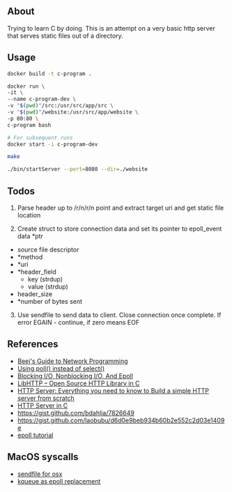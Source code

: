 ## About

Trying to learn C by doing. This is an attempt on a very basic http server that serves static files out of a directory.

## Usage

```sh
docker build -t c-program .

docker run \
-it \
--name c-program-dev \
-v "$(pwd)"/src:/usr/src/app/src \
-v "$(pwd)"/website:/usr/src/app/website \
-p 80:80 \
c-program bash

# For subsequent runs
docker start -i c-program-dev

make

./bin/startServer --port=8080 --dir=./website
```

## Todos

1. Parse header up to /r/n/r/n point and extract target uri and get static file location

2. Create struct to store connection data and set its pointer to epoll_event data \*ptr

- source file descriptor
- \*method
- \*uri
- \*header_field
  - key (strdup)
  - value (strdup)
- header_size
- \*number of bytes sent

3. Use sendfile to send data to client. Close connection once complete. If error EGAIN - continue, if zero means EOF

## References

- [Beej's Guide to Network Programming](https://beej.us/guide/bgnet/html/)
- [Using poll() instead of select()](https://www.ibm.com/docs/en/i/7.4?topic=designs-using-poll-instead-select)
- [Blocking I/O, Nonblocking I/O, And Epoll](https://eklitzke.org/blocking-io-nonblocking-io-and-epoll)
- [LibHTTP – Open Source HTTP Library in C](https://github.com/lammertb/libhttp)
- [HTTP Server: Everything you need to know to Build a simple HTTP server from scratch](https://medium.com/from-the-scratch/http-server-what-do-you-need-to-know-to-build-a-simple-http-server-from-scratch-d1ef8945e4fa)
- [HTTP Server in C](https://dev-notes.eu/2018/06/http-server-in-c/)
- https://gist.github.com/bdahlia/7826649
- https://gist.github.com/laobubu/d6d0e9beb934b60b2e552c2d03e1409e
- [epoll tutorial](https://suchprogramming.com/epoll-in-3-easy-steps/)

## MacOS syscalls

- [sendfile for osx]()
- [kqueue as epoll replacement](https://developer.apple.com/library/archive/documentation/System/Conceptual/ManPages_iPhoneOS/man2/kqueue.2.html)
